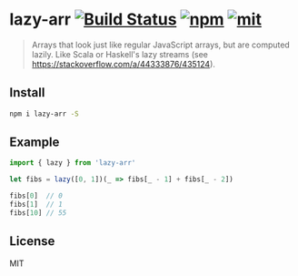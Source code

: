 # lazy-arr [![Build Status][build]](https://circleci.com/gh/bcherny/lazy-arr) [![npm]](https://www.npmjs.com/package/lazy-arr) [![mit]](https://opensource.org/licenses/MIT)

[build]: https://img.shields.io/circleci/project/bcherny/lazy-arr.svg?branch=master&style=flat-square
[npm]: https://img.shields.io/npm/v/lazy-arr.svg?style=flat-square
[mit]: https://img.shields.io/npm/l/lazy-arr.svg?style=flat-square

> Arrays that look just like regular JavaScript arrays, but are computed lazily. Like Scala or Haskell's lazy streams (see https://stackoverflow.com/a/44333876/435124).

## Install

```sh
npm i lazy-arr -S
```

## Example

```js
import { lazy } from 'lazy-arr'

let fibs = lazy([0, 1])(_ => fibs[_ - 1] + fibs[_ - 2])

fibs[0]  // 0
fibs[1]  // 1
fibs[10] // 55
```

## License

MIT
